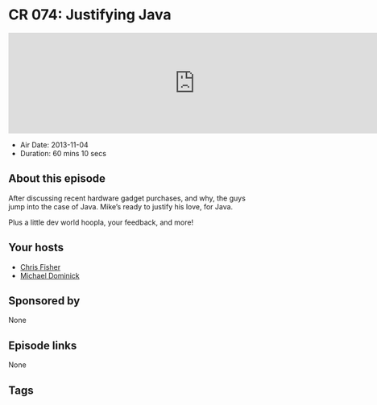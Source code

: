 # CR 074: Justifying Java

<iframe src="https://player.fireside.fm/v2/MLf2ZzhC+uikSoUbY?theme=dark" width="740" height="200" frameborder="0" scrolling="no"></iframe>

* Air Date: 2013-11-04
* Duration: 60 mins 10 secs

## About this episode

After discussing recent hardware gadget purchases, and why, the guys jump into the case of Java. Mike’s ready to justify his love, for Java.

Plus a little dev world hoopla, your feedback, and more!



## Your hosts
* [Chris Fisher](https://coder.show/hosts/chrislas)
* [Michael Dominick](https://coder.show/hosts/michael)

## Sponsored by

None



## Episode links

None



## Tags

